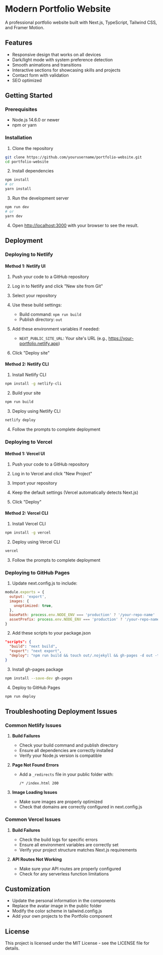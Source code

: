 # Modern Portfolio Website

A professional portfolio website built with Next.js, TypeScript, Tailwind CSS, and Framer Motion.

## Features

- Responsive design that works on all devices
- Dark/light mode with system preference detection
- Smooth animations and transitions
- Interactive sections for showcasing skills and projects
- Contact form with validation
- SEO optimized

## Getting Started

### Prerequisites

- Node.js 14.6.0 or newer
- npm or yarn

### Installation

1. Clone the repository
```bash
git clone https://github.com/yourusername/portfolio-website.git
cd portfolio-website
```

2. Install dependencies
```bash
npm install
# or
yarn install
```

3. Run the development server
```bash
npm run dev
# or
yarn dev
```

4. Open [http://localhost:3000](http://localhost:3000) with your browser to see the result.

## Deployment

### Deploying to Netlify

#### Method 1: Netlify UI

1. Push your code to a GitHub repository

2. Log in to Netlify and click "New site from Git"

3. Select your repository

4. Use these build settings:
   - Build command: `npm run build`
   - Publish directory: `out`

5. Add these environment variables if needed:
   - `NEXT_PUBLIC_SITE_URL`: Your site's URL (e.g., https://your-portfolio.netlify.app)

6. Click "Deploy site"

#### Method 2: Netlify CLI

1. Install Netlify CLI
```bash
npm install -g netlify-cli
```

2. Build your site
```bash
npm run build
```

3. Deploy using Netlify CLI
```bash
netlify deploy
```

4. Follow the prompts to complete deployment

### Deploying to Vercel

#### Method 1: Vercel UI

1. Push your code to a GitHub repository

2. Log in to Vercel and click "New Project"

3. Import your repository

4. Keep the default settings (Vercel automatically detects Next.js)

5. Click "Deploy"

#### Method 2: Vercel CLI

1. Install Vercel CLI
```bash
npm install -g vercel
```

2. Deploy using Vercel CLI
```bash
vercel
```

3. Follow the prompts to complete deployment

### Deploying to GitHub Pages

1. Update next.config.js to include:
```javascript
module.exports = {
  output: 'export',
  images: {
    unoptimized: true,
  },
  basePath: process.env.NODE_ENV === 'production' ? '/your-repo-name' : '',
  assetPrefix: process.env.NODE_ENV === 'production' ? '/your-repo-name/' : '',
}
```

2. Add these scripts to your package.json
```json
"scripts": {
  "build": "next build",
  "export": "next export",
  "deploy": "npm run build && touch out/.nojekyll && gh-pages -d out -t true"
}
```

3. Install gh-pages package
```bash
npm install --save-dev gh-pages
```

4. Deploy to GitHub Pages
```bash
npm run deploy
```

## Troubleshooting Deployment Issues

### Common Netlify Issues

1. **Build Failures**
   - Check your build command and publish directory
   - Ensure all dependencies are correctly installed
   - Verify your Node.js version is compatible

2. **Page Not Found Errors**
   - Add a `_redirects` file in your public folder with:
     ```
     /* /index.html 200
     ```

3. **Image Loading Issues**
   - Make sure images are properly optimized
   - Check that domains are correctly configured in next.config.js

### Common Vercel Issues

1. **Build Failures**
   - Check the build logs for specific errors
   - Ensure all environment variables are correctly set
   - Verify your project structure matches Next.js requirements

2. **API Routes Not Working**
   - Make sure your API routes are properly configured
   - Check for any serverless function limitations

## Customization

- Update the personal information in the components
- Replace the avatar image in the public folder
- Modify the color scheme in tailwind.config.js
- Add your own projects to the Portfolio component

## License

This project is licensed under the MIT License - see the LICENSE file for details.